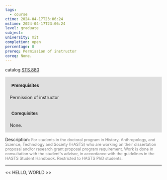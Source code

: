 ```yaml
---
tags:
  - course
ctime: 2024-04-17T23:06:24
mstime: 2024-04-17T23:06:24
level: graduate
subject: 
university: mit
completion: open
percentage: 0
prereq: Permission of instructor
coreq: None.
---
```


catalog [STS.880](http://student.mit.edu/catalog/mSTSb.html#STS.880)

<span style="display: block; padding: 15px; background-color: rgb(100, 100, 100, 0.2);"><font id="m_prereq4173_0" style="display: block; font-family: Arial, sans-serif; font-weight: bold; padding: 5px">Prerequisites</font><br><span id="prereq4173_0">Permission of instructor</span></span>
<span style="display: block; padding: 15px; background-color: rgb(100, 100, 100, 0.2);"><font id="m_coreq4173_0" style="display: block; font-family: Arial, sans-serif; font-weight: bold; padding: 5px">Corequisites</font><br><span id="coreq4173_0">None.</span></span>

<font style="">Description:</font>
<font style="color: grey; font-size: 0.8rem;">For students in the doctoral program in History, Anthropology, and Science, Technology and Society (HASTS) who are working on their dissertation proposal and/or research grant proposal program requirement. Work is done in consultation with the student's advisor, in accordance with the guidelines in the HASTS Student Handbook. Restricted to HASTS PhD students.</font>



---

<< HELLO, WORLD >>
